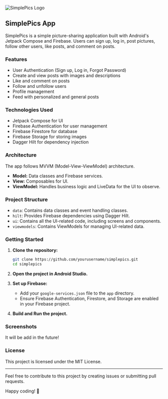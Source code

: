 ![SimplePics Logo](SimplePics/blob/master/app/src/main/res/drawable/simplepiclogo_name.png)
## SimplePics App

SimplePics is a simple picture-sharing application built with Android's Jetpack Compose and Firebase. Users can sign up, log in, post pictures, follow other users, like posts, and comment on posts.

### Features

- User Authentication (Sign up, Log in, Forgot Password)
- Create and view posts with images and descriptions
- Like and comment on posts
- Follow and unfollow users
- Profile management
- Feed with personalized and general posts

### Technologies Used

- Jetpack Compose for UI
- Firebase Authentication for user management
- Firebase Firestore for database
- Firebase Storage for storing images
- Dagger Hilt for dependency injection

### Architecture

The app follows MVVM (Model-View-ViewModel) architecture. 

- **Model:** Data classes and Firebase services.
- **View:** Composables for UI.
- **ViewModel:** Handles business logic and LiveData for the UI to observe.

### Project Structure

- `data`: Contains data classes and event handling classes.
- `hilt`: Provides Firebase dependencies using Dagger Hilt.
- `ui`: Contains all the UI-related code, including screens and components.
- `viewmodels`: Contains ViewModels for managing UI-related data.

### Getting Started

1. **Clone the repository:**
   ```bash
   git clone https://github.com/yourusername/simplepics.git
   cd simplepics
   ```

2. **Open the project in Android Studio.**

3. **Set up Firebase:**
   - Add your `google-services.json` file to the `app` directory.
   - Ensure Firebase Authentication, Firestore, and Storage are enabled in your Firebase project.

4. **Build and Run the project.**

### Screenshots

It will be add in the future!

### License

This project is licensed under the MIT License.

---

Feel free to contribute to this project by creating issues or submitting pull requests. 

Happy coding! 🎉
